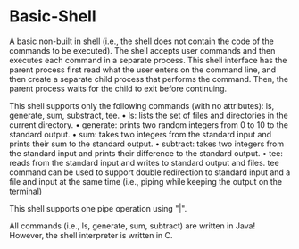 # Basic-Shell
A basic non-built in shell (i.e., the shell does not contain the code of the commands to be executed). The shell accepts user commands and then executes each command in a separate process.
This shell interface has the parent process first read what the user enters on the command line, and then create a separate child process that performs the command. Then, the parent process waits for the child to exit before continuing.

This shell supports only the following commands (with no attributes): ls, generate, sum, substract, tee. 
• ls: lists the set of files and directories in the current directory.
• generate: prints two random integers from 0 to 10 to the standard output.
• sum: takes two integers from the standard input and prints their sum to the standard output.
• subtract: takes two integers from the standard input and prints their difference to the standard
output.
• tee: reads from the standard input and writes to standard output and files.
tee command can be used to support double redirection to standard input and a file and input at the same time (i.e., piping while keeping the output on the terminal)

This shell supports one pipe operation using "|".

All commands (i.e., ls, generate, sum, subtract) are written in Java! However, the shell interpreter is written in C.
